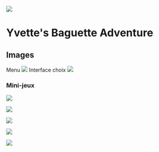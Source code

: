 ![](http://i.imgur.com/xnoJvUU.png?1)

# Yvette's Baguette Adventure

## Images
Menu
![](http://i.imgur.com/hQe6zcY.png?1)
Interface choix
![](http://i.imgur.com/nMXo4D8.png?1)

### Mini-jeux

![](http://i.imgur.com/t5Erph9.gif) 

![](http://i.imgur.com/I3Z2Ubd.gif)

![](http://i.imgur.com/BaY6qjm.gif)

![](http://i.imgur.com/l2i6qvH.gif)

![](http://i.imgur.com/nMXo4D8.png?1)

